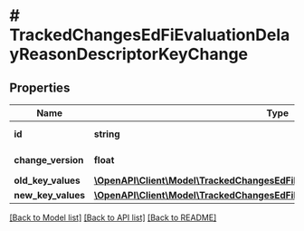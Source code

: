 # # TrackedChangesEdFiEvaluationDelayReasonDescriptorKeyChange

## Properties

Name | Type | Description | Notes
------------ | ------------- | ------------- | -------------
**id** | **string** | Resource identifier | [optional]
**change_version** | **float** | Change version | [optional]
**old_key_values** | [**\OpenAPI\Client\Model\TrackedChangesEdFiEvaluationDelayReasonDescriptorKey**](TrackedChangesEdFiEvaluationDelayReasonDescriptorKey.md) |  | [optional]
**new_key_values** | [**\OpenAPI\Client\Model\TrackedChangesEdFiEvaluationDelayReasonDescriptorKey**](TrackedChangesEdFiEvaluationDelayReasonDescriptorKey.md) |  | [optional]

[[Back to Model list]](../../README.md#models) [[Back to API list]](../../README.md#endpoints) [[Back to README]](../../README.md)
